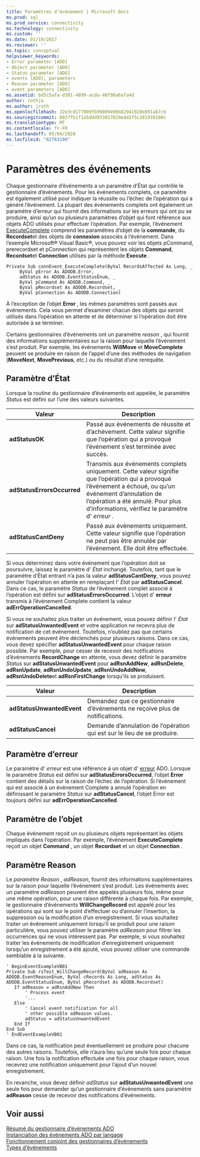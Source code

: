 ```yaml
---
title: Paramètres d’événement | Microsoft Docs
ms.prod: sql
ms.prod_service: connectivity
ms.technology: connectivity
ms.custom: ''
ms.date: 01/19/2017
ms.reviewer: ''
ms.topic: conceptual
helpviewer_keywords:
- Error parameter [ADO]
- Object parameter [ADO]
- Status parameter [ADO]
- events [ADO], parameters
- Reason parameter [ADO]
- event parameters [ADO]
ms.assetid: bd5c5afa-d301-4899-acda-40f98a6afa4d
author: rothja
ms.author: jroth
ms.openlocfilehash: 32e3cd177089fb99009490b82941928e091ab7c6
ms.sourcegitcommit: 6037fb1f1a5ddd933017029eda5f5c281939100c
ms.translationtype: MT
ms.contentlocale: fr-FR
ms.lasthandoff: 05/04/2020
ms.locfileid: "82763190"
---
```

# <a name="event-parameters"></a>Paramètres des événements
Chaque gestionnaire d’événements a un paramètre d’État qui contrôle le gestionnaire d’événements. Pour les événements complets, ce paramètre est également utilisé pour indiquer la réussite ou l’échec de l’opération qui a généré l’événement. La plupart des événements complets ont également un paramètre d’erreur qui fournit des informations sur les erreurs qui ont pu se produire, ainsi qu’un ou plusieurs paramètres d’objet qui font référence aux objets ADO utilisés pour effectuer l’opération. Par exemple, l’événement [ExecuteComplete](../../../ado/reference/ado-api/executecomplete-event-ado.md) comprend les paramètres d’objet de la **commande**, du **Recordset**et des objets de **connexion** associés à l’événement. Dans l’exemple Microsoft® Visual Basic®, vous pouvez voir les objets pCommand, prerecordset et pConnection qui représentent les objets **Command**, **Recordset**et **Connection** utilisés par la méthode **Execute** .  
  
```  
Private Sub connEvent_ExecuteComplete(ByVal RecordsAffected As Long, _  
     ByVal pError As ADODB.Error, _  
     adStatus As ADODB.EventStatusEnum, _  
     ByVal pCommand As ADODB.Command, _  
     ByVal pRecordset As ADODB.Recordset, _  
     ByVal pConnection As ADODB.Connection)  
```  
  
 À l’exception de l’objet **Error** , les mêmes paramètres sont passés aux événements. Cela vous permet d’examiner chacun des objets qui seront utilisés dans l’opération en attente et de déterminer si l’opération doit être autorisée à se terminer.  
  
 Certains gestionnaires d’événements ont un paramètre *reason* , qui fournit des informations supplémentaires sur la raison pour laquelle l’événement s’est produit. Par exemple, les événements **WillMove** et **MoveComplete** peuvent se produire en raison de l’appel d’une des méthodes de navigation (**MoveNext**, **MovePrevious**, etc.) ou du résultat d’une rerequête.  
  
## <a name="status-parameter"></a>Paramètre d’État  
 Lorsque la routine du gestionnaire d’événements est appelée, le paramètre *Status* est défini sur l’une des valeurs suivantes.  
  
|Valeur|Description|  
|-----------|-----------------|  
|**adStatusOK**|Passé aux événements de réussite et d’achèvement. Cette valeur signifie que l’opération qui a provoqué l’événement s’est terminée avec succès.|  
|**adStatusErrorsOccurred**|Transmis aux événements complets uniquement. Cette valeur signifie que l’opération qui a provoqué l’événement a échoué, ou qu’un événement d’annulation de l’opération a été annulé. Pour plus d’informations, vérifiez le paramètre d' *erreur* .|  
|**adStatusCantDeny**|Passé aux événements uniquement. Cette valeur signifie que l’opération ne peut pas être annulée par l’événement. Elle doit être effectuée.|  
  
 Si vous déterminez dans votre événement que l’opération doit se poursuivre, laissez le paramètre d' *État* inchangé. Toutefois, tant que le paramètre d’État entrant n’a pas la valeur **adStatusCantDeny**, vous pouvez annuler l’opération en attente en remplaçant l' *État* par **adStatusCancel**. Dans ce cas, le paramètre *Status* de l’événement complet associé à l’opération est défini sur **adStatusErrorsOccurred**. L’objet d' **erreur** transmis à l’événement Complete contient la valeur **adErrOperationCancelled**.  
  
 Si vous ne souhaitez plus traiter un événement, vous pouvez définir l' *État* sur **adStatusUnwantedEvent** et votre application ne recevra plus de notification de cet événement. Toutefois, n’oubliez pas que certains événements peuvent être déclenchés pour plusieurs raisons. Dans ce cas, vous devez spécifier **adStatusUnwantedEvent** pour chaque raison possible. Par exemple, pour cesser de recevoir des notifications d’événements **RecordChange** en attente, vous devez définir le paramètre *Status* sur **adStatusUnwantedEvent** pour **adRsnAddNew**, **adRsnDelete**, **adRsnUpdate**, **adRsnUndoUpdate**, **adRsnUndoAddNew**, **adRsnUndoDelete**et **adRsnFirstChange** lorsqu’ils se produisent.  
  
|Valeur|Description|  
|-----------|-----------------|  
|**adStatusUnwantedEvent**|Demandez que ce gestionnaire d’événements ne reçoive plus de notifications.|  
|**adStatusCancel**|Demande d’annulation de l’opération qui est sur le lieu de se produire.|  
  
## <a name="error-parameter"></a>Paramètre d’erreur  
 Le paramètre d' *erreur* est une référence à un objet d' [erreur](../../../ado/reference/ado-api/error-object.md) ADO. Lorsque le paramètre *Status* est défini sur **adStatusErrorsOccurred**, l’objet **Error** contient des détails sur la raison de l’échec de l’opération. Si l’événement qui est associé à un événement Complete a annulé l’opération en définissant le paramètre *Status* sur **adStatusCancel**, l’objet Error est toujours défini sur **adErrOperationCancelled**.  
  
## <a name="object-parameter"></a>Paramètre de l’objet  
 Chaque événement reçoit un ou plusieurs objets représentant les objets impliqués dans l’opération. Par exemple, l’événement **ExecuteComplete** reçoit un objet **Command** , un objet **Recordset** et un objet **Connection** .  
  
## <a name="reason-parameter"></a>Paramètre Reason  
 Le *paramètre Reason* , *adReason*, fournit des informations supplémentaires sur la raison pour laquelle l’événement s’est produit. Les événements avec un paramètre *adReason* peuvent être appelés plusieurs fois, même pour une même opération, pour une raison différente à chaque fois. Par exemple, le gestionnaire d’événements **WillChangeRecord** est appelé pour les opérations qui sont sur le point d’effectuer ou d’annuler l’insertion, la suppression ou la modification d’un enregistrement. Si vous souhaitez traiter un événement uniquement lorsqu’il se produit pour une raison particulière, vous pouvez utiliser le paramètre *adReason* pour filtrer les occurrences qui ne vous intéressent pas. Par exemple, si vous souhaitez traiter les événements de modification d’enregistrement uniquement lorsqu’un enregistrement a été ajouté, vous pouvez utiliser une commande semblable à la suivante.  
  
```  
' BeginEventExampleVB01  
Private Sub rsTest_WillChangeRecord(ByVal adReason As ADODB.EventReasonEnum, ByVal cRecords As Long, adStatus As ADODB.EventStatusEnum, ByVal pRecordset As ADODB.Recordset)  
   If adReason = adRsnAddNew Then  
       ' Process event  
       '...  
   Else  
       ' Cancel event notification for all  
       ' other possible adReason values.  
       adStatus = adStatusUnwantedEvent  
   End If  
End Sub  
' EndEventExampleVB01  
```  
  
 Dans ce cas, la notification peut éventuellement se produire pour chacune des autres raisons. Toutefois, elle n’aura lieu qu’une seule fois pour chaque raison. Une fois la notification effectuée une fois pour chaque raison, vous recevrez une notification uniquement pour l’ajout d’un nouvel enregistrement.  
  
 En revanche, vous devez définir *adStatus* sur **adStatusUnwantedEvent** une seule fois pour demander qu’un gestionnaire d’événements sans paramètre **adReason** cesse de recevoir des notifications d’événements.  
  
## <a name="see-also"></a>Voir aussi  
 [Résumé du gestionnaire d’événements ADO](../../../ado/guide/data/ado-event-handler-summary.md)   
 [Instanciation des événements ADO par langage](../../../ado/guide/data/ado-event-instantiation-by-language.md)   
 [Fonctionnement conjoint des gestionnaires d’événements](../../../ado/guide/data/how-event-handlers-work-together.md)   
 [Types d’événements](../../../ado/guide/data/types-of-events.md)
